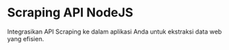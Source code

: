 # Scraping API NodeJS

Integrasikan API Scraping ke dalam aplikasi Anda untuk ekstraksi data web yang efisien.
